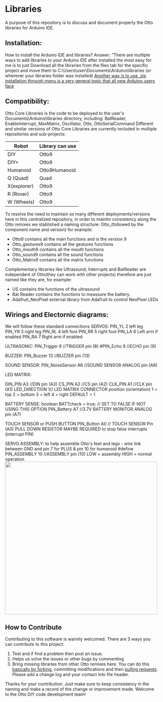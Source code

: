 # Libraries
A purpose of this repository is to discuss and document properly the Otto libraries for Arduino IDE.

## Installation:
How to install the Arduino IDE and libraries?
Answer: "There are multiple ways to add libraries to your Arduino IDE after installed the most easy for me is to just Download all the libraries from the files tab for the specific project and move them to C:\Users\user\Documents\Arduino\libraries (or wherever your libraries folder was installed)
[Another way is to use .zip installation through menu is a very general topic that all new Arduino users face](https://www.arduino.cc/en/guide/libraries) 
 
## Compatibility:
Otto Core Libraries is the code to be deployed to the user's Documents\Arduino\libraries directory, including: BatReader, EnableInterrupt, MaxMatrix, Oscillator, Otto, OttoSerialCommand
Different and similar versions of Otto Core Libraries are currently included in multiple repositories and sub-projects:

Robot  | Library can use
------------- | -------------
DIY | Otto9
DIY+  | Otto9
Humanoid  | Otto9Humanoid
Q (Quad) | Quad
X(explorer)  | Otto9
R (Rover)  | Otto9
W (Wheels)  | Otto9

To resolve the need to maintain so many different deployments/versions here in this centralized repository, in order to maintin consistency along the Otto remixes we stablished a naming structure: 
Otto_(followed by the component name and version) for example:

* Otto9 contains all the main functions and is the version 9
* Otto_gestures9 contains all the gestures functions
* Otto_mouth9	contains all the mouth functions
* Otto_sound9 contains all the sound functions
* Otto_Matrix9 contains all the matrix functions

Complementary libraries like Ultrasound, Interrupts and BatReader are independent of Otto(they can work with other projects) therefore are just named like they are, for example:
* US contains the functions of the ultrasound
* Bat Reader contains the functions to meassure the battery.
* Adafruit_NeoPixel external library from Adafruit to control NeoPixel LEDs
 
 ## Wirings and Electornic diagrams:
We will follow these standard connections
SERVOS:
PIN_YL 2 left leg
PIN_YR 3 right leg
PIN_RL 4 left foot
PIN_RR 5 right foot
PIN_LA 6 Left arm if enabled
PIN_RA 7 Right arm if enabled

ULTRASONIC:
PIN_Trigger  8  //TRIGGER pin (8)
#PIN_Echo    9  //ECHO pin (9)

BUZZER:
PIN_Buzzer  13 //BUZZER pin (13)

SOUND SENSOR:
PIN_NoiseSensor A6  //SOUND SENSOR   ANALOG pin (A6)
 
LED MATRIX:

DIN_PIN    A3   //DIN pin (A3)
CS_PIN     A2   //CS pin (A2)
CLK_PIN    A1   //CLK pin (A1)
LED_DIRECTION  1// LED MATRIX CONNECTOR position (orientation) 1 = top 2 = bottom 3 = left 4 = right  DEFAULT = 1

BATTERY SENSE:
boolean BATTcheck = true;    // SET TO FALSE IF NOT USING THIS OPTION
PIN_Battery   A7  //3.7V BATTERY MONITOR   ANALOG pin (A7)

TOUCH SENSOR or PUSH BUTTON 
PIN_Button   A0 // TOUCH SENSOR Pin (A0) PULL DOWN RESISTOR MAYBE REQUIRED to stop false interrupts (interrupt PIN)

SERVO ASSEMBLY:
to help assemble Otto's feet and legs - wire link between GND and pin 7 for PLUS & pin 10 for humanoid
#define PIN_ASSEMBLY 10   //ASSEMBLY pin (10) LOW = assembly    HIGH  = normal operation
 <img src="https://github.com/OttoDIY/Libraries/blob/master/extras/OttoDIY_ALLwirings.png" width="500" align="center">
 
 ## How to Contribute
 Contributing to this software is warmly welcomed. There are 3 ways you can contribute to this project:
1. Test and if find a problem then post an issue.
2. Helps us solve the issues or other bugs by commenting
3. Bring missing libraries from other Otto remixes here.
You can do this [basically by forking](https://help.github.com/en/articles/fork-a-repo), committing modifications and then [pulling requests](https://help.github.com/en/articles/about-pull-requests). Please add a change log and your contact into file header.

Thanks for your contribution.
Just make sure to keep consistency in the naming and make a record of the change or improvement made.
Welcome to the Otto DIY code development team!
